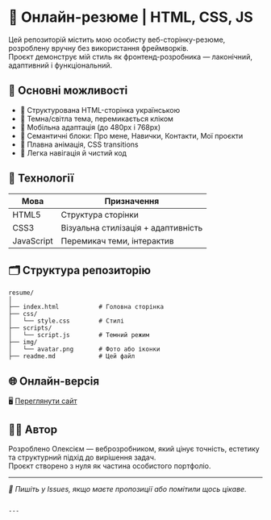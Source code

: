 
# 💼 Онлайн-резюме | HTML, CSS, JS

Цей репозиторій містить мою особисту веб-сторінку-резюме, розроблену вручну без використання фреймворків.  
Проєкт демонструє мій стиль як фронтенд-розробника — лаконічний, адаптивний і функціональний.

## 🚀 Основні можливості

- 🔹 Структурована HTML-сторінка українською
- 🔹 Темна/світла тема, перемикається кліком
- 🔹 Мобільна адаптація (до 480px і 768px)
- 🔹 Семантичні блоки: Про мене, Навички, Контакти, Мої проєкти
- 🔹 Плавна анімація, CSS transitions
- 🔹 Легка навігація й чистий код

## 🧱 Технології

| Мова       | Призначення                       |
|------------|------------------------------------|
| HTML5      | Структура сторінки                 |
| CSS3       | Візуальна стилізація + адаптивність |
| JavaScript | Перемикач теми, інтерактив         |

## 🗂️ Структура репозиторію

```
resume/
│
├── index.html           # Головна сторінка
├── css/
│   └── style.css        # Стилі
├── scripts/
│   └── script.js        # Темний режим
├── img/
│   └── avatar.png       # Фото або іконки
├── readme.md            # Цей файл
```

## 🌐 Онлайн-версія

🖥️ [Переглянути сайт](https://olexiy1974.github.io/resume/)

## 👨‍💻 Автор

Розроблено Олексієм — веброзробником, який цінує точність, естетику та структурний підхід до вирішення задач.  
Проєкт створено з нуля як частина особистого портфоліо.

---

_🔎 Пишіть у Issues, якщо маєте пропозиції або помітили щось цікаве._
```

---

